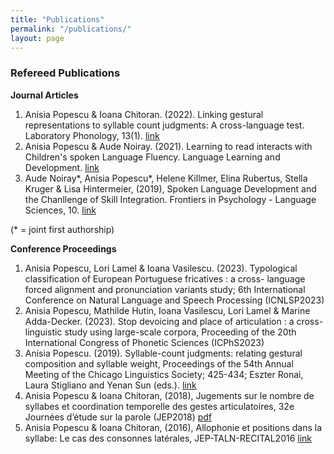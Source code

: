 ```yaml
---
title: "Publications"
permalink: "/publications/"
layout: page
---
```



### Refereed Publications

**Journal Articles**
1. Anisia Popescu & Ioana Chitoran. (2022). Linking gestural representations to syllable count judgments: A cross-language test. Laboratory Phonology, 13(1). [link](https://www.journal-labphon.org/article/id/7681/)
2. Anisia Popescu & Aude Noiray. (2021). Learning to read interacts with Children's spoken Language Fluency. Language Learning and Development. [link](https://www.tandfonline.com/doi/full/10.1080/15475441.2021.1941032)
3. Aude Noiray*, Anisia Popescu*, Helene Killmer, Elina Rubertus, Stella Kruger & Lisa Hintermeier, (2019), Spoken Language Development and the Chanllenge of Skill Integration. Frontiers in Psychology - Language Sciences, 10.  [link](https://www.frontiersin.org/articles/10.3389/fpsyg.2019.02777/full)

(* = joint first authorship)

**Conference Proceedings**
1. Anisia Popescu, Lori Lamel & Ioana Vasilescu. (2023). Typological classification of European Portuguese fricatives : a cross-
language forced alignment and pronunciation variants study; 6th International Conference on Natural Language and Speech Processing (ICNLSP2023) 
2. Anisia Popescu, Mathilde Hutin, Ioana Vasilescu, Lori Lamel & Marine Adda-Decker. (2023). Stop devoicing and place of articulation : a cross-linguistic study using 
large-scale corpora, Proceeding of the 20th International Congress of Phonetic Sciences (ICPhS2023)
3. Anisia Popescu. (2019). Syllable-count judgments: relating gestural composition and syllable weight, Proceedings of the 54th Annual Meeting of the Chicago Linguistics Society; 425-434; Eszter Ronai, Laura Stigliano and Yenan Sun (eds.). [link](https://github.com/anisiapopescu/anisia-popescu.github.io/blob/main/images/CLS54_Proceedings.pdf)
4. Anisia Popescu & Ioana Chitoran, (2018), Jugements sur le nombre de syllabes et coordination temporelle des gestes articulatoires, 32e Journées d’étude sur la parole (JEP2018) [pdf](https://github.com/anisiapopescu/anisia-popescu.github.io/blob/main/images/JEP2018_Proceedings.pdf)
5. Anisia Popescu & Ioana Chitoran, (2016), Allophonie et positions dans la syllabe: Le cas des consonnes latérales, JEP-TALN-RECITAL2016 [link](https://jep-taln2016.limsi.fr/actes/Actes%20JTR-2016/Papers/J52.pdf)
